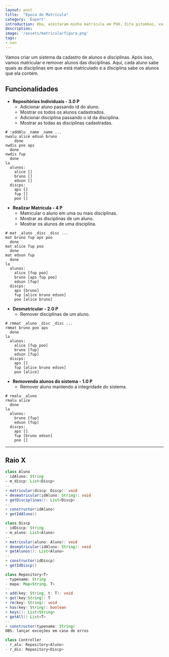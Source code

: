 ```yaml
---
layout: post
title:  "Época de Matrícula"
category: 'Expert'
introduction: Oba, aceitaram minha matrícula em POO. Eita pitombas, vai ser em C++!
description: 
image: '/assets/matricula/figura.png'
tags:
- nxn
---
```


Vamos criar um sistema da cadastro de alunos e disciplinas. Após isso, vamos matricular e remover alunos das disciplinas. Aqui, cada aluno sabe quais as disciplinas em que está matriculado e a disciplina sabe os alunos que ela contém.

## Funcionalidades

- **Repositórios Individuais - 3.0 P**
    - Adicionar aluno passando id do aluno.
    - Mostrar os todos os alunos cadastrados.
    - Adicionar disciplina passando o id da disciplina.
    - Mostrar as todas as disciplinas cadastradas.

```
# :addAlu _name _name ...
nwalu alice edson bruno
    done
nwdis poo aps
  done
nwdis fup
  done
la
  alunos:
    alice []
    bruno []
    edson []
  discps:
    aps []
    fup []
    poo []
```

- **Realizar Matrícula - 4 P**
    - Matricular o aluno em uma ou mais disciplinas.
    - Mostrar as disciplinas de um aluno.
    - Mostrar os alunos de uma disciplina.

```
# mat _aluno _disc _disc ...
mat bruno fup aps poo
  done
mat alice fup poo
  done
mat edson fup
  done
la
  alunos:
    alice [fup poo]
    bruno [aps fup poo]
    edson [fup]
  discps:
    aps [bruno]
    fup [alice bruno edson]
    poo [alice bruno]

```
- **Desmatricular - 2.0 P**
    - Remover disciplinas de um aluno.

```
# rmmat _aluno _disc _disc ...
rmmat bruno poo aps
  done
la
  alunos:
    alice [fup poo]
    bruno [fup]
    edson [fup]
  discps:
    aps []
    fup [alice bruno edson]
    poo [alice]
```

- **Removendo alunos do sistema - 1.0 P**
    - Remover aluno mantendo a integridade do sistema.

```
# rmalu _aluno
rmalu alice
  done
la
  alunos:
    bruno [fup]
    edson [fup]
  discps:
    aps []
    fup [bruno edson]
    poo []
```
---
## Raio X

````java
class Aluno
- idAluno: String
~ m_discp: List<Discp>
--
+ matricular(discp: Discp): void
+ desmatricular(idAluno: String): void
+ getDisciplinas(): List<Discp>
--
+ constructor(idAluno)
+ getIdAluno()
````

````java
class Discp
- idDiscp: String
~ m_aluno: List<Aluno>
--
+ matricular(aluno: Aluno): void
+ desmatricular(idAluno: String): void
+ getAlunos(): List<Aluno>
--
+ constructor(idDiscp)
+ getIdDiscp()
````

````java
class Repository<T>
- typename: String
- mapa: Map<String, T>
--
+ add(key: String, t: T): void
+ get(key:String): T
+ rm(key: String): void
+ has(key: String): boolean
+ keys(): List<String>
+ getAll() List<T>
--
+ constructor(typename: String)
OBS: lançar exceções em caso de erros
````

````java
class Controller
- r_alu: Repository<Aluno>
- r_dis: Repository<Discp>
````  
